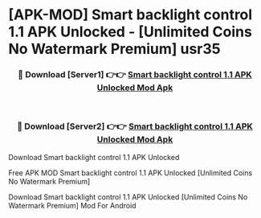 # [APK-MOD] Smart backlight control 1.1 APK Unlocked - [Unlimited Coins No Watermark Premium] usr35



<div align="center">
<h3>🔴 Download [Server1] 👉👉 <a href="https://momento.my/?title=Smart_backlight_control_1.1_APK_Unlocked">Smart backlight control 1.1 APK Unlocked Mod Apk</a></h3><br>

<h3>🔴 Download [Server2] 👉👉 <a href="https://momento.my/?title=Smart_backlight_control_1.1_APK_Unlocked">Smart backlight control 1.1 APK Unlocked Mod Apk</a></h3>
</div>



Download Smart backlight control 1.1 APK Unlocked 

Free APK MOD Smart backlight control 1.1 APK Unlocked [Unlimited Coins No Watermark Premium]

Download Smart backlight control 1.1 APK Unlocked [Unlimited Coins No Watermark Premium] Mod For Android
